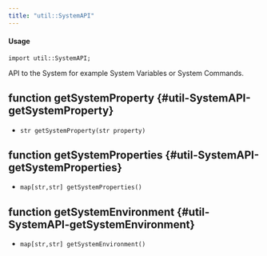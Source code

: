 ```yaml
---
title: "util::SystemAPI"
---
```


#### Usage

`import util::SystemAPI;`

API to the System for example System Variables or System Commands.


## function getSystemProperty {#util-SystemAPI-getSystemProperty}

* ``str getSystemProperty(str property)``

## function getSystemProperties {#util-SystemAPI-getSystemProperties}

* ``map[str,str] getSystemProperties()``

## function getSystemEnvironment {#util-SystemAPI-getSystemEnvironment}

* ``map[str,str] getSystemEnvironment()``

